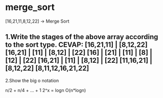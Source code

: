 # merge_sort

[16,21,11,8,12,22] -> Merge Sort

1.Write the stages of the above array according to the sort type.
CEVAP:
[16,21,11]            |             [8,12,22]
[16,21] | [11]        |         [8,12]  | [22]
[16] | [21] | [11]    |         [8] | [12] | [22]
[16,21] | [11]        |         [8,12] | [22]
[11,16,21]            |         [8,12,22]
[8,11,12,16,21,22]
-------------------------------
2.Show the big o notation

n/2 + n/4 + ... + 1
2^x = logn
O(n*logn)
